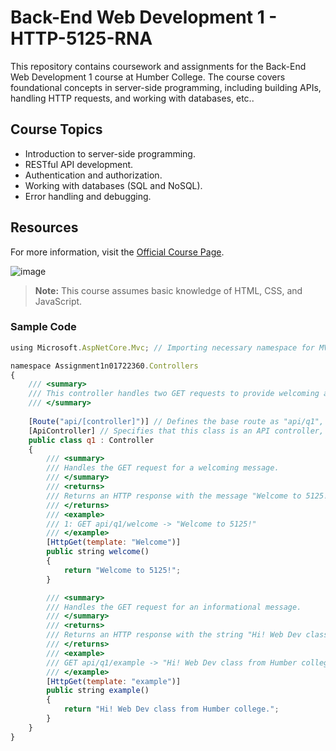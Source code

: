 # Back-End Web Development 1 - HTTP-5125-RNA

This repository contains coursework and assignments for the Back-End Web Development 1 course at Humber College. The course covers foundational concepts in server-side programming, including building APIs, handling HTTP requests, and working with databases, etc..

## Course Topics
- Introduction to server-side programming.
- RESTful API development.
- Authentication and authorization.
- Working with databases (SQL and NoSQL).
- Error handling and debugging.

## Resources
For more information, visit the [Official Course Page](https://humber.ca/web-development).

![image](https://github.com/user-attachments/assets/b18c7c83-c42d-46b0-b39c-f3047d4d1e8a)


> **Note:** This course assumes basic knowledge of HTML, CSS, and JavaScript.

### Sample Code
```javascript
using Microsoft.AspNetCore.Mvc; // Importing necessary namespace for MVC functionality.

namespace Assignment1n01722360.Controllers
{
    /// <summary>
    /// This controller handles two GET requests to provide welcoming and informational messages.
    /// </summary>
    
    [Route("api/[controller]")] // Defines the base route as "api/q1", with "q1" derived from the controller's name.
    [ApiController] // Specifies that this class is an API controller, which automatically handles request validation and response formatting.
    public class q1 : Controller
    {
        /// <summary>
        /// Handles the GET request for a welcoming message.
        /// </summary>
        /// <returns>
        /// Returns an HTTP response with the message "Welcome to 5125!" to the client.
        /// </returns>
        /// <example>
        /// 1: GET api/q1/welcome -> "Welcome to 5125!"
        /// </example>
        [HttpGet(template: "Welcome")]
        public string welcome()
        {
            return "Welcome to 5125!";
        }

        /// <summary>
        /// Handles the GET request for an informational message.
        /// </summary>
        /// <returns>
        /// Returns an HTTP response with the string "Hi! Web Dev class from Humber college." to the client.
        /// </returns>
        /// <example>
        /// GET api/q1/example -> "Hi! Web Dev class from Humber college."
        /// </example>
        [HttpGet(template: "example")]
        public string example()
        {
            return "Hi! Web Dev class from Humber college.";
        }
    }
}
